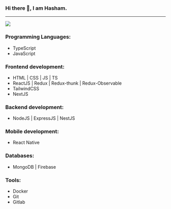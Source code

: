 ### Hi there 👋, I am Hasham.
<hr />

<a href="https://linktr.ee/hashiinngg" target="_blank">
  <img src="https://img.shields.io/badge/connect_with_me-blue?style=for-the-badge" />
</a>

### Programming Languages:
- TypeScript
- JavaScript

### Frontend development:
- HTML | CSS | JS | TS
- ReactJS | Redux | Redux-thunk | Redux-Observable
- TailwindCSS
- NextJS

### Backend development:
- NodeJS | ExpressJS | NestJS

### Mobile development:
- React Native

### Databases:
- MongoDB | Firebase

### Tools:
- Docker
- Git
- Gitlab
